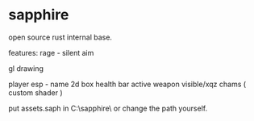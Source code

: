 # sapphire
open source rust internal base.

features: 
rage -
 silent aim

gl drawing

player esp -
 name
 2d box
 health bar
 active weapon
 visible/xqz chams ( custom shader )
 
put assets.saph in C:\sapphire\ or change the path yourself.

